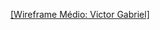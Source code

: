 [[Wireframe Médio: Victor Gabriel]](https://www.figma.com/embed?embed_host=share&url=https%3A%2F%2Fwww.figma.com%2Ffile%2FkRp7qL13tGyrgNjtba3qdf%2FWireframe-M%25C3%25A9dio%3Ftype%3Ddesign%26node-id%3D0%253A1%26t%3DR4sGQHJ5noknYK9r-1)
